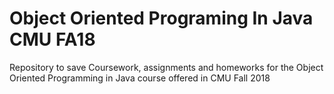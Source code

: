 # Object Oriented Programing In Java CMU FA18
Repository to save Coursework, assignments and homeworks for the Object Oriented Programming in Java course offered in CMU Fall 2018
